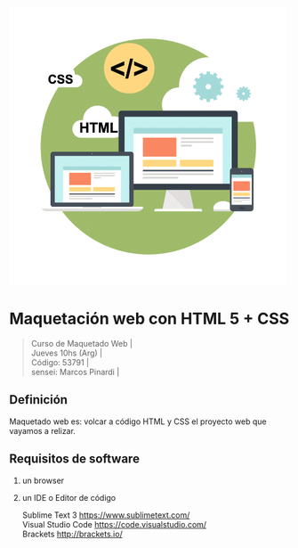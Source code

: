<img src="extras/imagenes/port.png">

# Maquetación web con HTML 5 + CSS

> Curso de Maquetado Web |   
> Jueves 10hs (Arg) |  
> Código: 53791 |  
> sensei: Marcos Pinardi |

## Definición

Maquetado web es: volcar a código HTML y CSS el proyecto web que vayamos a relizar.

## Requisitos de software

1. un browser
2. un IDE o Editor de código

   Sublime Text 3 https://www.sublimetext.com/   
   Visual Studio Code https://code.visualstudio.com/  
   Brackets http://brackets.io/  
   
